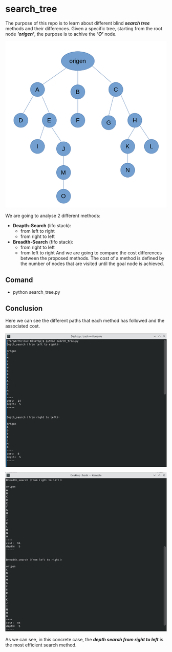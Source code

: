 # search_tree
The purpose of this repo is to learn about different blind ***search tree*** methods and their differences.
Given a specific tree, starting from the root node ***'origen'***, the purpose is to achive the ***'O'*** node.

![](docs/tree.png)

We are going to analyse 2 different methods:
* **Deapth-Search** (lifo stack):
  * from left to right
  * from right to left
* **Breadth-Search** (fifo stack):
  * from right to left
  * from left to right
And we are going to compare the cost differences between the proposed methods.
The cost of a method is defined by the number of nodes that are visited until the goal node is achieved.

## Comand
* python search_tree.py

## Conclusion
Here we can see the different paths that each method has followed and the associated cost.

![](docs/1.png)

![](docs/2.png)

As we can see, in this concrete case, the ***depth search from right to left*** is the most efficient search method.
